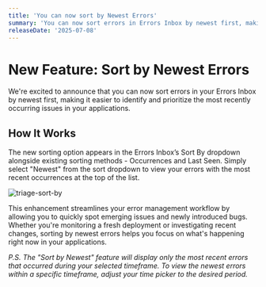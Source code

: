 ```yaml
---
title: 'You can now sort by Newest Errors'
summary: 'You can now sort errors in Errors Inbox by newest first, making it easier to identify and prioritise recently occurring issues. Simply select "Newest" from the sort dropdown to view the most recent errors at the top.'
releaseDate: '2025-07-08'
---
```


# New Feature: Sort by Newest Errors

We're excited to announce that you can now sort errors in your Errors Inbox by newest first, making it easier to identify and prioritize the most recently occurring issues in your applications.



## How It Works
The new sorting option appears in the Errors Inbox’s Sort By dropdown alongside existing sorting methods - Occurrences and Last Seen. Simply select "Newest" from the sort dropdown to view your errors with the most recent occurrences at the top of the list.


![triage-sort-by](/images/errors-inbox-sort-by-newest.webp "triage-sort-by")

This enhancement streamlines your error management workflow by allowing you to quickly spot emerging issues and newly introduced bugs. Whether you're monitoring a fresh deployment or investigating recent changes, sorting by newest errors helps you focus on what's happening right now in your applications.


*P.S. The "Sort by Newest" feature will display only the most recent errors that occurred during your selected timeframe. To view the newest errors within a specific timeframe, adjust your time picker to the desired period.*

